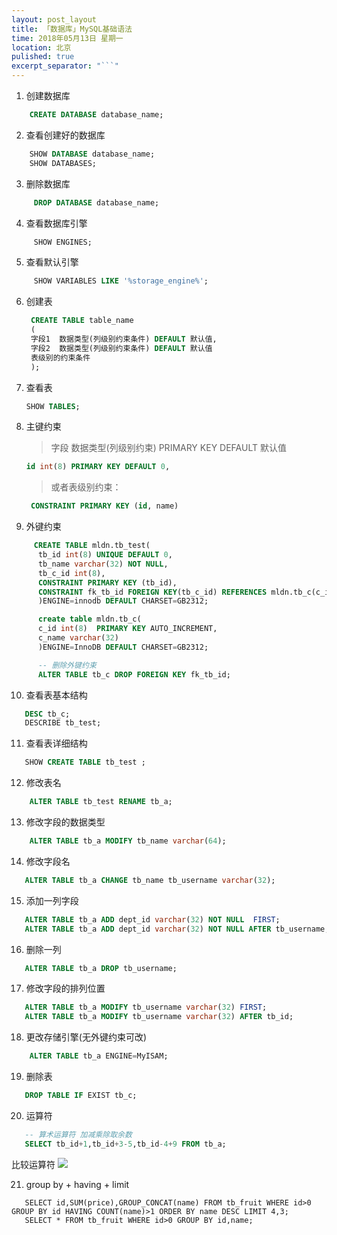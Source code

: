 ```yaml
---
layout: post_layout
title: 「数据库」MySQL基础语法
time: 2018年05月13日 星期一
location: 北京
pulished: true
excerpt_separator: "```"
---
```

1. 创建数据库
```sql
    CREATE DATABASE database_name;
```

<!--more-->

2. 查看创建好的数据库
```sql
    SHOW DATABASE database_name;
    SHOW DATABASES;
```
3.  删除数据库
```sql
     DROP DATABASE database_name;
```
4. 查看数据库引擎
```sql
     SHOW ENGINES;
```
5. 查看默认引擎
```sql
     SHOW VARIABLES LIKE '%storage_engine%';
```
6. 创建表
    ```sql
     CREATE TABLE table_name
     (
     字段1  数据类型(列级别约束条件) DEFAULT 默认值,
     字段2  数据类型(列级别约束条件) DEFAULT 默认值
     表级别的约束条件
     );
    ```
7. 查看表                              
     ```sql
     SHOW TABLES;
     ```
8. 主键约束
    > 字段 数据类型(列级别约束) PRIMARY KEY DEFAULT 默认值
     ```sql
     id int(8) PRIMARY KEY DEFAULT 0,
     ```
    > 或者表级别约束：
    ```sql
     CONSTRAINT PRIMARY KEY (id, name)
    ```
9. 外键约束
```sql
     CREATE TABLE mldn.tb_test(
      tb_id int(8) UNIQUE DEFAULT 0,
      tb_name varchar(32) NOT NULL,
      tb_c_id int(8),
      CONSTRAINT PRIMARY KEY (tb_id),
      CONSTRAINT fk_tb_id FOREIGN KEY(tb_c_id) REFERENCES mldn.tb_c(c_id)
      )ENGINE=innodb DEFAULT CHARSET=GB2312;

      create table mldn.tb_c(
      c_id int(8)  PRIMARY KEY AUTO_INCREMENT,
      c_name varchar(32)
      )ENGINE=InnoDB DEFAULT CHARSET=GB2312;

      -- 删除外键约束
      ALTER TABLE tb_c DROP FOREIGN KEY fk_tb_id;
```

10. 查看表基本结构
```sql
   DESC tb_c;
   DESCRIBE tb_test;
```

11. 查看表详细结构
```sql
   SHOW CREATE TABLE tb_test ;
```

12. 修改表名
```sql
    ALTER TABLE tb_test RENAME tb_a;
```

13. 修改字段的数据类型
```sql
    ALTER TABLE tb_a MODIFY tb_name varchar(64);
```

14. 修改字段名
```sql
   ALTER TABLE tb_a CHANGE tb_name tb_username varchar(32);
```

15. 添加一列字段
```sql
   ALTER TABLE tb_a ADD dept_id varchar(32) NOT NULL  FIRST;
   ALTER TABLE tb_a ADD dept_id varchar(32) NOT NULL AFTER tb_username;
```

16. 删除一列
```sql
   ALTER TABLE tb_a DROP tb_username;
```

17. 修改字段的排列位置
```sql
   ALTER TABLE tb_a MODIFY tb_username varchar(32) FIRST;
   ALTER TABLE tb_a MODIFY tb_username varchar(32) AFTER tb_id;
```

18. 更改存储引擎(无外键约束可改)
```sql
    ALTER TABLE tb_a ENGINE=MyISAM;
```

19. 删除表
```sql
   DROP TABLE IF EXIST tb_c;
```

20. 运算符     
```sql
   -- 算术运算符 加减乘除取余数
   SELECT tb_id+1,tb_id+3-5,tb_id-4+9 FROM tb_a;
```
比较运算符
![](/blog/images/20180513/2.jpg)

21. group by + having + limit
```sq
   SELECT id,SUM(price),GROUP_CONCAT(name) FROM tb_fruit WHERE id>0 GROUP BY id HAVING COUNT(name)>1 ORDER BY name DESC LIMIT 4,3;
   SELECT * FROM tb_fruit WHERE id>0 GROUP BY id,name;
```

